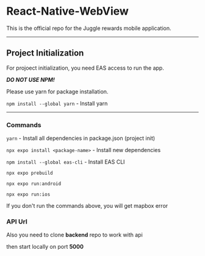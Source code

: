 # React-Native-WebView

This is the official repo for the Juggle rewards mobile application.

---

## Project Initialization

For projoect initialization, you need EAS access to run the app. 



**_DO NOT USE NPM!_**

Please use yarn for package installation.

`npm install --global yarn` - Install yarn

---

### Commands

`yarn` - Install all dependencies in package.json (project init)

`npx expo install <package-name>` - Install new dependencies

`npm install --global eas-cli` - Install EAS CLI

`npx expo prebuild`

`npx expo run:android`

`npx expo run:ios`

If you don't run the commands above, you will get mapbox error

### API Url

Also you need to clone **backend** repo to work with api

then start locally on port **5000**
